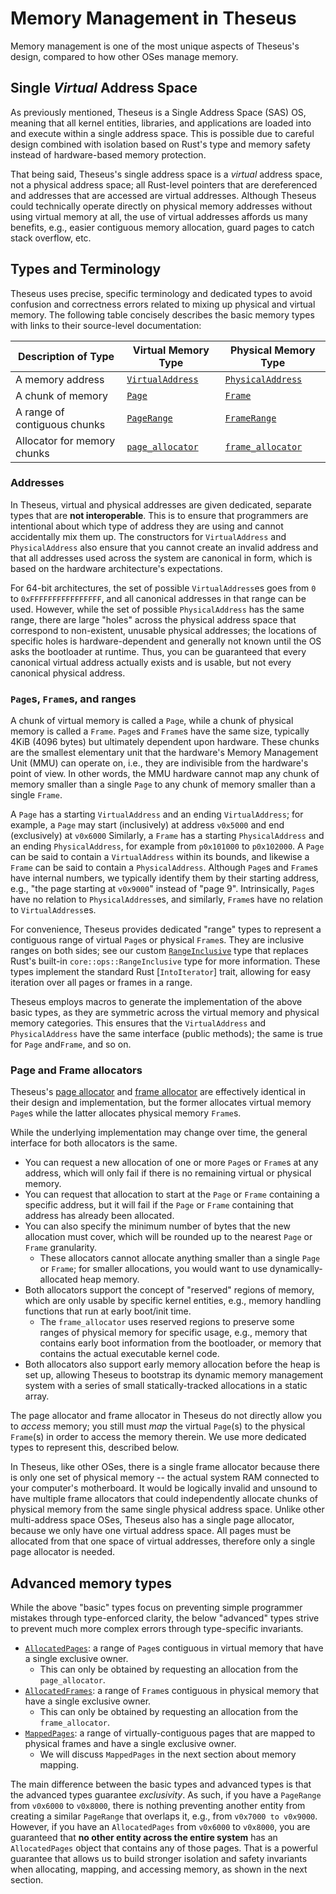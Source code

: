 # Memory Management in Theseus

Memory management is one of the most unique aspects of Theseus's design, compared to how other OSes manage memory. 

## Single *Virtual* Address Space
As previously mentioned, Theseus is a Single Address Space (SAS) OS, meaning that all kernel entities, libraries, and applications are loaded into and execute within a single address space. This is possible due to careful design combined with isolation based on Rust's type and memory safety instead of hardware-based memory protection.

That being said, Theseus's single address space is a *virtual* address space, not a physical address space; 
all Rust-level pointers that are dereferenced and addresses that are accessed are virtual addresses. 
Although Theseus could technically operate directly on physical memory addresses without using virtual memory at all, the use of virtual addresses affords us many benefits, e.g., easier contiguous memory allocation, guard pages to catch stack overflow, etc. 


## Types and Terminology
Theseus uses precise, specific terminology and dedicated types to avoid confusion and correctness errors related to mixing up physical and virtual memory.
The following table concisely describes the basic memory types with links to their source-level documentation:


| Description of Type          | Virtual Memory Type   | Physical Memory Type |
|------------------------------|-----------------------|----------------------|
| A memory address             | [`VirtualAddress`]    | [`PhysicalAddress`]  |
| A chunk of memory            | [`Page`]              | [`Frame`]            |
| A range of contiguous chunks | [`PageRange`]         | [`FrameRange`]       |
| Allocator for memory chunks  | [`page_allocator`]    | [`frame_allocator`]  |

### Addresses
In Theseus, virtual and physical addresses are given dedicated, separate types that are **not interoperable**. 
This is to ensure that programmers are intentional about which type of address they are using and cannot accidentally mix them up.
The constructors for `VirtualAddress` and `PhysicalAddress` also ensure that you cannot create an invalid address and that all addresses used across the system are canonical in form, which is based on the hardware architecture's expectations.

For 64-bit architectures, the set of possible `VirtualAddress`es goes from `0` to `0xFFFFFFFFFFFFFFFF`, and all canonical addresses in that range can be used.
However, while the set of possible `PhysicalAddress` has the same range, there are large "holes" across the physical address space that correspond to non-existent, unusable physical addresses; the locations of specific holes is hardware-dependent and generally not known until the OS asks the bootloader at runtime. 
Thus, you can be guaranteed that every canonical virtual address actually exists and is usable, but not every canonical physical address.

### `Page`s, `Frame`s, and ranges
A chunk of virtual memory is called a `Page`, while a chunk of physical memory is called a `Frame`. 
`Page`s and `Frame`s have the same size, typically 4KiB (4096 bytes) but ultimately dependent upon hardware.
These chunks are the smallest elementary unit that the hardware's Memory Management Unit (MMU) can operate on, i.e., they are indivisible from the hardware's point of view. 
In other words, the MMU hardware cannot map any chunk of memory smaller than a single `Page` to any chunk of memory smaller than a single `Frame`. 

A `Page` has a starting `VirtualAddress` and an ending `VirtualAddress`; for example, a `Page` may start (inclusively) at address `v0x5000` and end (exclusively) at `v0x6000` 
Similarly, a `Frame` has a starting `PhysicalAddress` and an ending `PhysicalAddress`, for example from `p0x101000` to `p0x102000`.
A `Page` can be said to contain a `VirtualAddress` within its bounds, and likewise a `Frame` can be said to contain a `PhysicalAddress`.
Although `Page`s and `Frame`s have internal numbers, we typically identify them by their starting address, e.g., "the page starting at `v0x9000`" instead of "page 9".
Intrinsically, `Page`s have no relation to `PhysicalAddress`es, and similarly, `Frame`s have no relation to `VirtualAddress`es.


For convenience, Theseus provides dedicated "range" types to represent a contiguous range of virtual `Page`s or physical `Frame`s. 
They are inclusive ranges on both sides; see our custom [`RangeInclusive`] type that replaces Rust's built-in `core::ops::RangeInclusive` type for more information.
These types implement the standard Rust [`IntoIterator`] trait, allowing for easy iteration over all pages or frames in a range.

Theseus employs macros to generate the implementation of the above basic types,
as they are symmetric across the virtual memory and physical memory categories.
This ensures that the `VirtualAddress` and `PhysicalAddress` have the same interface (public methods); the same is true for `Page` and`Frame`, and so on.


### Page and Frame allocators
Theseus's [page allocator] and [frame allocator] are effectively identical in their design and implementation, but the former allocates virtual memory `Page`s while the latter allocates physical memory `Frame`s.

While the underlying implementation may change over time, the general interface for both allocators is the same. 
* You can request a new allocation of one or more `Page`s or `Frame`s at any address, which will only fail if there is no remaining virtual or physical memory. 
* You can request that allocation to start at the `Page` or `Frame` containing a specific address, but it will fail if the `Page` or `Frame` containing that address has already been allocated.
* You can also specify the minimum number of bytes that the new allocation must cover, which will be rounded up to the nearest `Page` or `Frame` granularity.
    * These allocators cannot allocate anything smaller than a single `Page` or `Frame`; for smaller allocations, you would want to use dynamically-allocated heap memory.
* Both allocators support the concept of "reserved" regions of memory, which are only usable by specific kernel entities, e.g., memory handling functions that run at early boot/init time.
    * The `frame_allocator` uses reserved regions to preserve some ranges of physical memory for specific usage, e.g., memory that contains early boot information from the bootloader, or memory that contains the actual executable kernel code.
* Both allocators also support early memory allocation before the heap is set up, allowing Theseus to bootstrap its dynamic memory management system with a series of small statically-tracked allocations in a static array.


The page allocator and frame allocator in Theseus do not directly allow you to *access* memory; you still must *map* the virtual `Page`(s) to the physical `Frame`(s) in order to access the memory therein.
We use more dedicated types to represent this, described below.

In Theseus, like other OSes, there is a single frame allocator because there is only one set of physical memory -- the actual system RAM connected to your computer's motherboard. 
It would be logically invalid and unsound to have multiple frame allocators that could independently allocate chunks of physical memory from the same single physical address space. 
Unlike other multi-address space OSes, Theseus also has a single page allocator, because we only have one virtual address space. 
All pages must be allocated from that one space of virtual addresses, therefore only a single page allocator is needed.


## Advanced memory types
While the above "basic" types focus on preventing simple programmer mistakes through type-enforced clarity,
the below "advanced" types strive to prevent much more complex errors through type-specific invariants. 

* [`AllocatedPages`]: a range of `Page`s contiguous in virtual memory that have a single exclusive owner.
    * This can only be obtained by requesting an allocation from the `page_allocator`.
* [`AllocatedFrames`]: a range of `Frame`s contiguous in physical memory that have a single exclusive owner. 
    * This can only be obtained by requesting an allocation from the `frame_allocator`.
* [`MappedPages`]: a range of virtually-contiguous pages that are mapped to physical frames and have a single exclusive owner. 
    * We will discuss `MappedPages` in the next section about memory mapping.


The main difference between the basic types and advanced types is that the advanced types guarantee *exclusivity*.
As such, if you have a `PageRange` from `v0x6000` to `v0x8000`, there is nothing preventing another entity from creating a similar `PageRange` that overlaps it, e.g., from `v0x7000 to v0x9000`. 
However, if you have an `AllocatedPages` from `v0x6000` to `v0x8000`, you are guaranteed that **no other entity across the entire system** has an `AllocatedPages` object that contains any of those pages.
That is a powerful guarantee that allows us to build stronger isolation and safety invariants when allocating, mapping, and accessing memory, as shown in the next section.


<!-- Links below -->
[`VirtualAddress`]: https://theseus-os.github.io/Theseus/doc/memory_structs/struct.VirtualAddress.html
[`PhysicalAddress`]: https://theseus-os.github.io/Theseus/doc/memory_structs/struct.PhysicalAddress.html
[`Page`]: https://theseus-os.github.io/Theseus/doc/memory_structs/struct.Page.html
[`Frame`]: https://theseus-os.github.io/Theseus/doc/memory_structs/struct.Frame.html
[`PageRange`]: https://theseus-os.github.io/Theseus/doc/memory_structs/struct.PageRange.html
[`FrameRange`]: https://theseus-os.github.io/Theseus/doc/memory_structs/struct.FrameRange.html
[`page_allocator`]:  https://theseus-os.github.io/Theseus/doc/page_allocator/index.html
[`frame_allocator`]: https://theseus-os.github.io/Theseus/doc/frame_allocator/index.html
[`Iterator`]: https://doc.rust-lang.org/std/iter/trait.Iterator.html
[`RangeInclusive`]: https://theseus-os.github.io/Theseus/doc/range_inclusive/index.html

[page allocator]:  https://theseus-os.github.io/Theseus/doc/page_allocator/index.html
[frame allocator]: https://theseus-os.github.io/Theseus/doc/frame_allocator/index.html

[`AllocatedFrames`]: https://theseus-os.github.io/Theseus/doc/frame_allocator/struct.AllocatedFrames.html
[`AllocatedPages`]: https://theseus-os.github.io/Theseus/doc/page_allocator/struct.AllocatedPages.html
[`MappedPages`]: https://theseus-os.github.io/Theseus/doc/memory/struct.MappedPages.html

